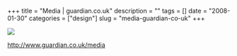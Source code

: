 +++
title = "Media | guardian.co.uk"
description = ""
tags = []
date = "2008-01-30"
categories = ["design"]
slug = "media-guardian-co-uk"
+++


 

  <div id="screens-thumbs" class="clearfix">
    <div class="txt-center" id="design-submission"><a href="http://www.guardian.co.uk/media"><img id='bluga-thumbnail-1043' class='bluga-thumbnail large' src='http://media.konigi.com/bluga/
wt47f281d5a2680_0.jpg'/></a></div>  
  </div>   
<p><a href="http://www.guardian.co.uk/media">http://www.guardian.co.uk/media</a></p>




